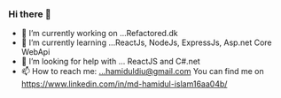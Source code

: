 ### Hi there 👋

- 🔭 I’m currently working on ...Refactored.dk
- 🌱 I’m currently learning ...ReactJs, NodeJs, ExpressJs, Asp.net Core WebApi 
- 🤔 I’m looking for help with ... ReactJS and C#.net
- 📫 How to reach me: ...hamiduldiu@gmail.com
You can find me  on  https://www.linkedin.com/in/md-hamidul-islam16aa04b/
